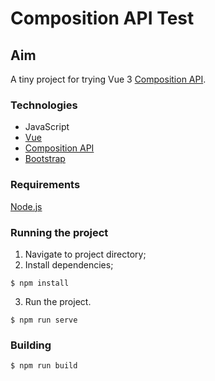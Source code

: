 # Composition API Test

## Aim
A tiny project for trying Vue 3 [Composition API](https://vue-composition-api-rfc.netlify.com/).

### Technologies
* JavaScript
* [Vue](https://vuejs.org/)
* [Composition API](https://vue-composition-api-rfc.netlify.com/)
* [Bootstrap](https://getbootstrap.com/)

### Requirements
[Node.js](https://nodejs.org/en/)

### Running the project
1. Navigate to project directory;
2. Install dependencies;
```
$ npm install
```
3. Run the project.
```
$ npm run serve
```
### Building
```
$ npm run build
```
